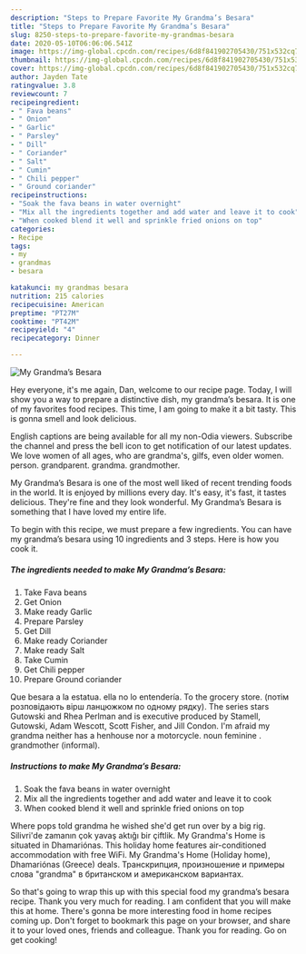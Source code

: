 ```yaml
---
description: "Steps to Prepare Favorite My Grandma’s Besara"
title: "Steps to Prepare Favorite My Grandma’s Besara"
slug: 8250-steps-to-prepare-favorite-my-grandmas-besara
date: 2020-05-10T06:06:06.541Z
image: https://img-global.cpcdn.com/recipes/6d8f841902705430/751x532cq70/my-grandmas-besara-recipe-main-photo.jpg
thumbnail: https://img-global.cpcdn.com/recipes/6d8f841902705430/751x532cq70/my-grandmas-besara-recipe-main-photo.jpg
cover: https://img-global.cpcdn.com/recipes/6d8f841902705430/751x532cq70/my-grandmas-besara-recipe-main-photo.jpg
author: Jayden Tate
ratingvalue: 3.8
reviewcount: 7
recipeingredient:
- " Fava beans"
- " Onion"
- " Garlic"
- " Parsley"
- " Dill"
- " Coriander"
- " Salt"
- " Cumin"
- " Chili pepper"
- " Ground coriander"
recipeinstructions:
- "Soak the fava beans in water overnight"
- "Mix all the ingredients together and add water and leave it to cook"
- "When cooked blend it well and sprinkle fried onions on top"
categories:
- Recipe
tags:
- my
- grandmas
- besara

katakunci: my grandmas besara 
nutrition: 215 calories
recipecuisine: American
preptime: "PT27M"
cooktime: "PT42M"
recipeyield: "4"
recipecategory: Dinner

---
```



![My Grandma’s Besara](https://img-global.cpcdn.com/recipes/6d8f841902705430/751x532cq70/my-grandmas-besara-recipe-main-photo.jpg)

Hey everyone, it's me again, Dan, welcome to our recipe page. Today, I will show you a way to prepare a distinctive dish, my grandma’s besara. It is one of my favorites food recipes. This time, I am going to make it a bit tasty. This is gonna smell and look delicious.

English captions are being available for all my non-Odia viewers. Subscribe the channel and press the bell icon to get notification of our latest updates. We love women of all ages, who are grandma&#39;s, gilfs, even older women. person. grandparent. grandma. grandmother.

My Grandma’s Besara is one of the most well liked of recent trending foods in the world. It is enjoyed by millions every day. It's easy, it's fast, it tastes delicious. They're fine and they look wonderful. My Grandma’s Besara is something that I have loved my entire life.


To begin with this recipe, we must prepare a few ingredients. You can have my grandma’s besara using 10 ingredients and 3 steps. Here is how you cook it.

<!--inarticleads1-->

##### The ingredients needed to make My Grandma’s Besara:

1. Take  Fava beans
1. Get  Onion
1. Make ready  Garlic
1. Prepare  Parsley
1. Get  Dill
1. Make ready  Coriander
1. Make ready  Salt
1. Take  Cumin
1. Get  Chili pepper
1. Prepare  Ground coriander


Que besara a la estatua. ella no lo entendería. To the grocery store. (потім розповідають вірш ланцюжком по одному рядку). The series stars Gutowski and Rhea Perlman and is executive produced by Stamell, Gutowski, Adam Wescott, Scott Fisher, and Jill Condon. I&#39;m afraid my grandma neither has a henhouse nor a motorcycle.  noun feminine . grandmother (informal). 

<!--inarticleads2-->

##### Instructions to make My Grandma’s Besara:

1. Soak the fava beans in water overnight
1. Mix all the ingredients together and add water and leave it to cook
1. When cooked blend it well and sprinkle fried onions on top


Where pops told grandma he wished she&#39;d get run over by a big rig. Silivri&#39;de zamanın çok yavaş aktığı bir çiftlik. My Grandma&#39;s Home is situated in Dhamariónas. This holiday home features air-conditioned accommodation with free WiFi. My Grandma&#39;s Home (Holiday home), Dhamariónas (Greece) deals. Транскрипция, произношение и примеры слова &#34;grandma&#34; в британском и американском вариантах. 

So that's going to wrap this up with this special food my grandma’s besara recipe. Thank you very much for reading. I am confident that you will make this at home. There's gonna be more interesting food in home recipes coming up. Don't forget to bookmark this page on your browser, and share it to your loved ones, friends and colleague. Thank you for reading. Go on get cooking!
